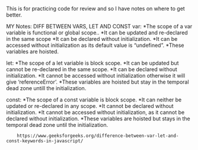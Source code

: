 This is for practicing code for review and so I have notes on where to get better.

MY Notes:
DIFF BETWEEN VARS, LET AND CONST
var:  *The scope of a var variable is functional or global scope.. 
        *It can be updated and re-declared in the same scope
        *It can be declared without initialization.
        *It can be accessed without initialization as its default value is “undefined”.
        *These variables are hoisted.

let: *The scope of a let variable is block scope.
        *It can be updated but cannot be re-declared in the same scope.
        *It can be declared without initialization.
        *It cannot be accessed without initialization otherwise it will give ‘referenceError’.
        *These variables are hoisted but stay in the temporal dead zone untill the initialization.

const: *The scope of a const variable is block scope.
        *It can neither be updated or re-declared in any scope.
        *It cannot be declared without initialization.
        *It cannot be accessed without initialization, as it cannot be declared without initialization.
        *These variables are hoisted but stays in the temporal dead zone until the initialization.

        https://www.geeksforgeeks.org/difference-between-var-let-and-const-keywords-in-javascript/

